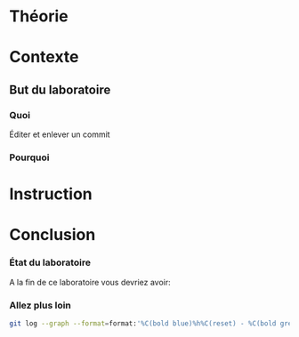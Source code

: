 
# Théorie

# Contexte
## But du laboratoire
### Quoi
Éditer et enlever un commit
### Pourquoi

# Instruction


# Conclusion
### État du laboratoire 
A la fin de ce laboratoire vous devriez avoir:

### Allez plus loin 

```bash 
git log --graph --format=format:'%C(bold blue)%h%C(reset) - %C(bold green)(%ar)%C(reset) %C(white)%an%C(reset)%C(bold yellow)%d%C(reset) %C(dim white)- %s%C(reset)' --all
```